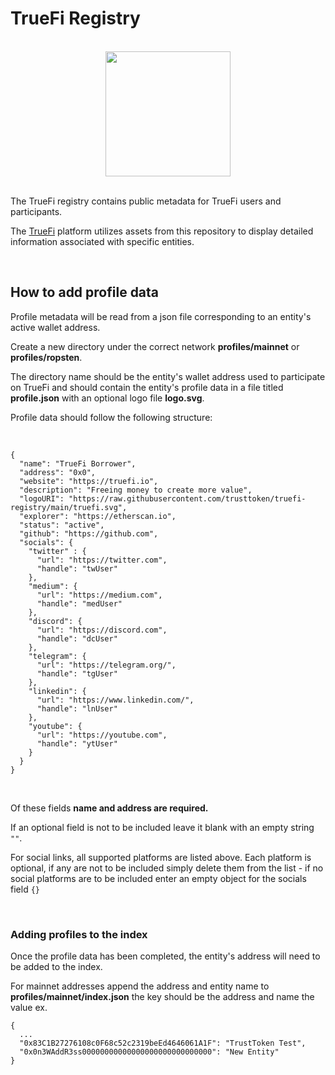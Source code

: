# TrueFi Registry

<br/>
<center><img src='https://raw.githubusercontent.com/trusttoken/truefi-registry/main/truefi.svg' height="200"></center>
<br/>

The TrueFi registry contains public metadata for TrueFi users and participants.

The [TrueFi](https://app.truefi.io) platform utilizes assets from this repository to display detailed information associated with specific entities.

<br/>

## How to add profile data

Profile metadata will be read from a json file corresponding to an entity's active wallet address.

Create a new directory under the correct network <b>profiles/mainnet</b> or <b>profiles/ropsten</b>.

The directory name should be the entity's wallet address used to participate on TrueFi and should contain the entity's profile data in a file titled <b>profile.json</b> with an optional logo file <b>logo.svg</b>.

Profile data should follow the following structure:

<br/>

```
{
  "name": "TrueFi Borrower",
  "address": "0x0",
  "website": "https://truefi.io",
  "description": "Freeing money to create more value",
  "logoURI": "https://raw.githubusercontent.com/trusttoken/truefi-registry/main/truefi.svg",
  "explorer": "https://etherscan.io",
  "status": "active",
  "github": "https://github.com",
  "socials": {
    "twitter" : {
      "url": "https://twitter.com",
      "handle": "twUser"
    },
    "medium": {
      "url": "https://medium.com",
      "handle": "medUser"
    },
    "discord": {
      "url": "https://discord.com",
      "handle": "dcUser"
    },
    "telegram": {
      "url": "https://telegram.org/",
      "handle": "tgUser"
    },
    "linkedin": {
      "url": "https://www.linkedin.com/",
      "handle": "lnUser"
    },
    "youtube": {
      "url": "https://youtube.com",
      "handle": "ytUser"
    }
  }
}
```
<br/>

Of these fields <b>name and address are required.</b>

If an optional field is not to be included leave it blank with an empty string `""`.

For social links, all supported platforms are listed above.
Each platform is optional, if any are not to be included simply delete them from the list -
if no social platforms are to be included enter an empty object for the socials field `{}`

<br/>

### Adding profiles to the index

Once the profile data has been completed, the entity's address will need to be added to the index.

For mainnet addresses append the address and entity name to <b>profiles/mainnet/index.json</b>
the key should be the address and name the value ex.

```
{
  ...
  "0x83C1B27276108c0F68c52c2319beEd4646061A1F": "TrustToken Test",
  "0x0n3WAddR3ss00000000000000000000000000000": "New Entity"
}
```

<br/><br/>
